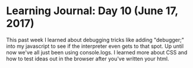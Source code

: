 # Learning Journal: Day 10 (June 17, 2017)

This past week I learned about debugging tricks like adding "debugger;" into my javascript to see if the interpreter even gets to that spot. Up until now we've all just been using console.logs. I learned more about CSS and how to test ideas out in the browser after you've written your html. 
